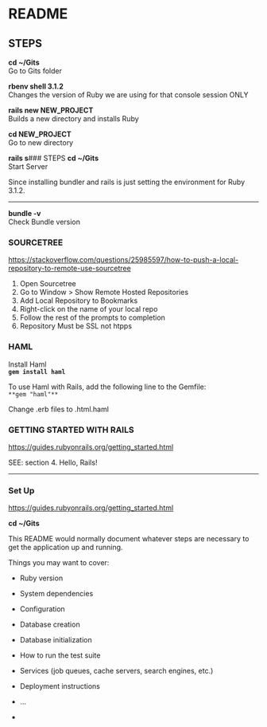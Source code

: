 # README

## STEPS
**cd ~/Gits**<br>
Go to Gits folder

**rbenv shell 3.1.2**<br>
Changes the version of Ruby we are using for that console session ONLY

**rails new NEW_PROJECT**<br>
Builds a new directory and installs Ruby

**cd NEW_PROJECT**<br>
Go to new directory

**rails s**### STEPS
**cd ~/Gits**<br>
Start Server

Since installing bundler and rails is just setting the environment for Ruby 3.1.2.

---

**bundle -v**<br>
Check Bundle version

### SOURCETREE
https://stackoverflow.com/questions/25985597/how-to-push-a-local-repository-to-remote-use-sourcetree<br>
1. Open Sourcetree<br>
2. Go to Window > Show Remote Hosted Repositories<br>
3. Add Local Repository to Bookmarks<br>
4. Right-click on the name of your local repo<br>
5. Follow the rest of the prompts to completion<br>
6. Repository Must be SSL not htpps



### HAML
Install Haml<br>
**`gem install haml`**<br>

To use Haml with Rails, add the following line to the Gemfile:<br>
`**gem "haml"**`

Change .erb files to .html.haml


### GETTING STARTED WITH RAILS
https://guides.rubyonrails.org/getting_started.html<br>

SEE: section 4. Hello, Rails!



---





### Set Up
https://guides.rubyonrails.org/getting_started.html

**cd ~/Gits**<br>

This README would normally document whatever steps are necessary to get the
application up and running.

Things you may want to cover:

* Ruby version

* System dependencies

* Configuration

* Database creation

* Database initialization

* How to run the test suite

* Services (job queues, cache servers, search engines, etc.)

* Deployment instructions

* ...
*
